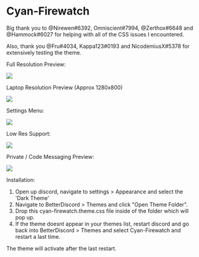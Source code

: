 # Cyan-Firewatch

Big thank you to @Nirewen#6392, Omniscient#7994, @Zerthox#6648 and @Hammock#6027 for helping with all of the CSS issues I encountered.

Also, thank you @Fru#4034, Kappa123#0193 and NicodemiusX#5378  for extensively testing the theme.


Full Resolution Preview:

<img src="https://i.imgur.com/NlybM5o.jpg"/>

Laptop Resolution Preview (Approx 1280x800)

<img src="https://i.imgur.com/95l1GUR.png"/>

Settings Menu:

<img src="https://i.imgur.com/4IJtSPP.jpg"/>

Low Res Support:

<img src="https://i.imgur.com/tG3JL2P.png"/>

Private / Code Messaging Preview:

<img src="https://i.imgur.com/NuxuppE.jpg"/>


Installation:
1. Open up discord, navigate to settings > Appearance and select the 'Dark Theme'
2. Navigate to BetterDiscord > Themes and click "Open Theme Folder".
2. Drop this cyan-firewatch.theme.css file inside of the folder which will pop up.
3. If the theme doesnt appear in your themes list, restart discord and go back into BetterDiscord > Themes and select Cyan-Firewatch and restart a last time.

The theme will activate after the last restart.


